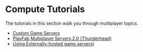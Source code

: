 # Compute Tutorials

The tutorials in this section walk you through multiplayer topics.

- [Custom Game Servers](custom-game-servers.md)
- [PlayFab Multiplayer Servers 2.0 (Thunderhead)](thunderhead.md)
- [Using Externally-hosted game servers)](using-externally-hosted-games-servers-with-playfab.md)